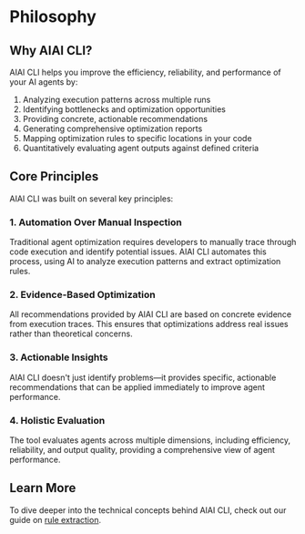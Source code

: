 # Philosophy

## Why AIAI CLI?

AIAI CLI helps you improve the efficiency, reliability, and performance of your AI agents by:

1. Analyzing execution patterns across multiple runs
2. Identifying bottlenecks and optimization opportunities
3. Providing concrete, actionable recommendations
4. Generating comprehensive optimization reports
5. Mapping optimization rules to specific locations in your code
6. Quantitatively evaluating agent outputs against defined criteria

## Core Principles

AIAI CLI was built on several key principles:

### 1. Automation Over Manual Inspection

Traditional agent optimization requires developers to manually trace through code execution and identify potential issues. AIAI CLI automates this process, using AI to analyze execution patterns and extract optimization rules.

### 2. Evidence-Based Optimization

All recommendations provided by AIAI CLI are based on concrete evidence from execution traces. This ensures that optimizations address real issues rather than theoretical concerns.

### 3. Actionable Insights

AIAI CLI doesn't just identify problems—it provides specific, actionable recommendations that can be applied immediately to improve agent performance.

### 4. Holistic Evaluation

The tool evaluates agents across multiple dimensions, including efficiency, reliability, and output quality, providing a comprehensive view of agent performance.

## Learn More

To dive deeper into the technical concepts behind AIAI CLI, check out our guide on [rule extraction](rule-extraction.md). 